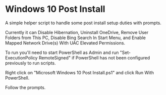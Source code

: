 # Windows 10 Post Install
A simple helper script to handle some post install setup duties with prompts.

Currently it can Disable Hibernation, Uninstall OneDrive, Remove User Folders from This PC, Disable Bing Search In Start Menu, and Enable Mapped Network Drive(s) With UAC Elevated Permissions.

To run you'll need to start PowerShell as Admin and run "Set-ExecutionPolicy RemoteSigned" if PowerShell has not been configured previously to run scripts.

Right click on "Microsoft Windows 10 Post Install.ps1" and click Run With PowerShell.

Follow the prompts.
